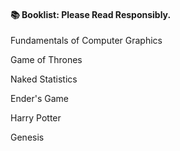 #### 📚 Booklist: Please Read Responsibly.
 
Fundamentals of Computer Graphics 

Game of Thrones

Naked Statistics

Ender's Game

Harry Potter

Genesis
